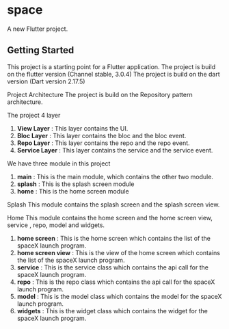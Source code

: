 # space

A new Flutter project.

## Getting Started

This project is a starting point for a Flutter application.
The project is build on the flutter version (Channel stable, 3.0.4)
The project is build on the dart version (Dart version 2.17.5)

Project Architecture
The project is build on the Repository pattern architecture.

The project 4 layer

1. **View Layer** : This layer contains the UI.
2. **Bloc Layer** : This layer contains the bloc and the bloc event.
3. **Repo Layer** : This layer contains the repo and the repo event.
4. **Service Layer** : This layer contains the service and the service event.

We have three module in this project

1. **main** : This is the main module, which contains the other two module.
2. **splash** : This is the splash screen module
3. **home**    : This is the home screen module

Splash
This module contains the splash screen and the splash screen view.

Home
This module contains the home screen and the home screen view, service , repo, model and widgets.
1. **home screen** : This is the home screen which contains the list of the spaceX launch program.
2. **home screen view** : This is the view of the home screen which contains the list of the spaceX
launch program.
3. **service** : This is the service class which contains the api call for the spaceX launch
program.
4. **repo** : This is the repo class which contains the api call for the spaceX launch program.
5. **model** : This is the model class which contains the model for the spaceX launch program.
6. **widgets** : This is the widget class which contains the widget for the spaceX launch program.

